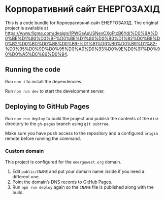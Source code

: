 # Корпоративний сайт ЕНЕРГОЗАХІД

This is a code bundle for Корпоративний сайт ЕНЕРГОЗАХІД. The original project is available at https://www.figma.com/design/1PWGsAsUSNevCXgFtcB6Yd/%D0%9A%D0%BE%D1%80%D0%BF%D0%BE%D1%80%D0%B0%D1%82%D0%B8%D0%B2%D0%BD%D0%B8%D0%B9-%D1%81%D0%B0%D0%B9%D1%82-%D0%95%D0%9D%D0%95%D0%A0%D0%93%D0%9E%D0%97%D0%90%D0%A5%D0%86%D0%94.

## Running the code

Run `npm i` to install the dependencies.

Run `npm run dev` to start the development server.

## Deploying to GitHub Pages

Run `npm run deploy` to build the project and publish the contents of the `dist` directory to the `gh-pages` branch using `git subtree`.

Make sure you have push access to the repository and a configured `origin` remote before running the command.

### Custom domain

This project is configured for the `energowest.org` domain.

1. Edit `public/CNAME` and put your domain name inside if you need a different one.
2. Point the domain’s DNS records to GitHub Pages.
3. Run `npm run deploy` again so the `CNAME` file is published along with the build.
